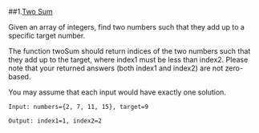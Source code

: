 ##1.[Two Sum](https://leetcode.com/problems/two-sum/)  

Given an array of integers, find two numbers such that they add up to a specific target number.

The function twoSum should return indices of the two numbers such that they add up to the target, where index1 must be less than index2. Please note that your returned answers (both index1 and index2) are not zero-based.

You may assume that each input would have exactly one solution.

	Input: numbers={2, 7, 11, 15}, target=9

	Output: index1=1, index2=2
